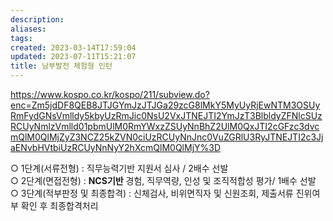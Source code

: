 ```yaml
---
description:
aliases: 
tags: 
created: 2023-03-14T17:59:04
updated: 2023-07-11T15:21:07
title: 남부발전 체험형 인턴
---
```

https://www.kospo.co.kr/kospo/211/subview.do?enc=Zm5jdDF8QEB8JTJGYmJzJTJGa29zcG8lMkY5MyUyRjEwNTM3OSUyRmFydGNsVmlldy5kbyUzRmJic0NsU2VxJTNEJTI2YmJzT3BlbldyZFNlcSUzRCUyNmlzVmlld01pbmUlM0RmYWxzZSUyNnBhZ2UlM0QxJTI2cGFzc3dvcmQlM0QlMjZyZ3NCZ25kZVN0ciUzRCUyNnJnc0VuZGRlU3RyJTNEJTI2c3JjaENvbHVtbiUzRCUyNnNyY2hXcmQlM0QlMjY%3D

○ 1단계(서류전형) : 직무능력기반 지원서 심사 / 2배수 선발  
○ 2단계(면접전형) : **NCS기반** 경험, 직무역량, 인성 및 조직적합성 평가/ 1배수 선발  
○ 3단계(적부판정 및 최종합격) : 신체검사, 비위면직자 및 신원조회, 제출서류 진위여부 확인 후 최종합격처리

